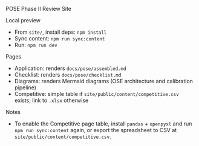 POSE Phase II Review Site

Local preview
- From `site/`, install deps: `npm install`
- Sync content: `npm run sync:content`
- Run: `npm run dev`

Pages
- Application: renders `docs/pose/assembled.md`
- Checklist: renders `docs/pose/checklist.md`
- Diagrams: renders Mermaid diagrams (OSE architecture and calibration pipeline)
- Competitive: simple table if `site/public/content/competitive.csv` exists; link to `.xlsx` otherwise

Notes
- To enable the Competitive page table, install `pandas` + `openpyxl` and run `npm run sync:content` again, or export the spreadsheet to CSV at `site/public/content/competitive.csv`.

